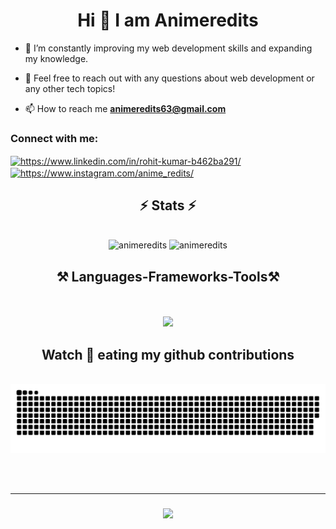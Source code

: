
<h1 align="center">Hi 👋 I am Animeredits</h1>

<div align="left">   
    
- 🔭 I’m constantly improving my web development skills and expanding my knowledge.
    
- 💬 Feel free to reach out with any questions about web development or any other tech topics!

- 📫 How to reach me **[animeredits63@gmail.com](mailto:animeredits63@gmail.com)**
</div>

<h3 align="left">Connect with me:</h3>
<p align="left">
<a href="https://www.linkedin.com/in/rohit-kumar-b462ba291/" target="_blank"><img align="center" src="https://raw.githubusercontent.com/rahuldkjain/github-profile-readme-generator/master/src/images/icons/Social/linked-in-alt.svg" alt="https://www.linkedin.com/in/rohit-kumar-b462ba291/" height="30" width="40" /></a>
<a href="https://www.instagram.com/anime_redits/" target="_blank"><img align="center" src="https://raw.githubusercontent.com/rahuldkjain/github-profile-readme-generator/master/src/images/icons/Social/instagram.svg" alt="https://www.instagram.com/anime_redits/" height="30" width="40" /></a>
<!-- <a href="" target="blank"><img align="center" src="https://raw.githubusercontent.com/rahuldkjain/github-profile-readme-generator/master/src/images/icons/Social/twitter.svg" alt="" height="30" width="40" /></a> -->
</p>

<h2 align="center">⚡ Stats ⚡</h2>
<br>

<div align=center>
  <img width=390 src="https://github-readme-stats.vercel.app/api?username=animeredits&count_private=true&show_icons=true&theme=dracula&rank_icon=github&border_radius=10" alt="animeredits"/>
  <img width=340 src="https://github-readme-stats.vercel.app/api/top-langs?username=animeredits&show_icons=true&locale=en&layout=compact&theme=dracula" alt="animeredits"/>

<h2 align="center">⚒️ Languages-Frameworks-Tools⚒️ </h2>
<br clear="both"><br/>
<div align="center">
    <img src="https://skillicons.dev/icons?i=mongodb,express,react,nodejs,redux,graphql,git,github,html,css,javascript,ts,photoshop,php" /><br>
</div>

<h2 align="center"> Watch 🐍 eating my github contributions</h2>
<br clear="both">
<img src="https://raw.githubusercontent.com/animeredits/animeredits/output/snake.svg" alt="snake eating my contributions" />

<br/><br/>
<hr/>

<h3 align="center">
    <img src="https://readme-typing-svg.herokuapp.com/?font=Righteous&size=25&color=2473F7FF&center=true&vCenter=true&width=500&height=70&duration=4000&lines=Thanks+for+visiting!+✌️;">
</h3>

<br/>
